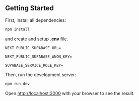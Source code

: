 ## Getting Started

First, install all dependencies:

```bash
npm install
```

and create and setup **.env** file.

```env
NEXT_PUBLIC_SUPABASE_URL=

NEXT_PUBLIC_SUPABASE_ANON_KEY=

SUPABASE_SERVICE_ROLE_KEY=
```

Then, run the development server:

```bash
npm run dev
```

Open [http://localhost:3000](http://localhost:3000) with your browser to see the result.
